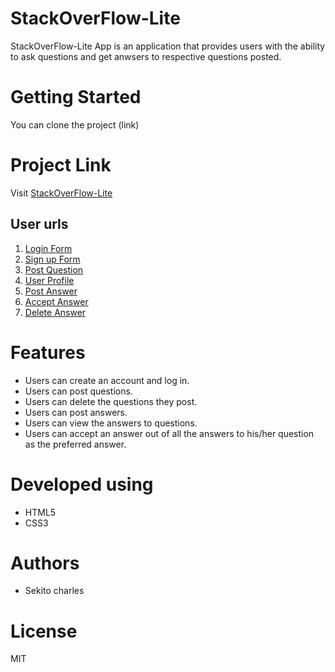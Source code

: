 
# StackOverFlow-Lite
StackOverFlow-Lite App is an application that provides users with the ability to ask questions and get anwsers to respective questions posted.
# Getting Started

You can clone the project
(link)

# Project Link
 Visit [StackOverFlow-Lite](https://bozicschucky.github.io/AndelaWeekOne/signup.html)


## User urls

   1. [Login Form](https://bozicschucky.github.io/AndelaWeekOne/login.html)
   2. [Sign up Form](https://bozicschucky.github.io/AndelaWeekOne/signup.html)
   3. [Post Question ](https://bozicschucky.github.io/AndelaWeekOne/post.html)
   4. [User Profile](https://bozicschucky.github.io/AndelaWeekOne/profile.html)
   5. [Post Answer ](https://bozicschucky.github.io/AndelaWeekOne/post_answer.html)
   6. [Accept Answer ](https://bozicschucky.github.io/AndelaWeekOne/accept_answer.html)
   7. [Delete Answer ](https://bozicschucky.github.io/AndelaWeekOne/delete.html)



# Features
 - Users can create an account and log in.
 - Users can post questions.
 - Users can delete the questions they post.
 - Users can post answers.
 - Users can view the answers to questions.
 - Users can accept an answer out of all the answers to his/her question as the preferred answer.




# Developed using
 - HTML5
 - CSS3


# Authors
 - Sekito charles

# License
MIT
